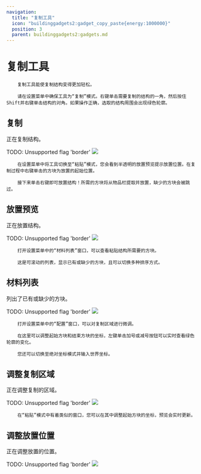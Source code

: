 ```yaml
---
navigation:
  title: "复制工具"
  icon: "buildinggadgets2:gadget_copy_paste{energy:1000000}"
  position: 3
  parent: buildinggadgets2:gadgets.md
---
```


# 复制工具

        复制工具能使复制结构变得更加轻松。

        请在设置菜单中确保工具为“复制”模式。右键单击需要复制的结构的一角，然后按住Shift并右键单击结构的对角。如果操作正确，选取的结构周围会出现绿色轮廓。

## 复制

正在复制结构。

TODO: Unsupported flag 'border'
![](copy.png)

        在设置菜单中将工具切换至“粘贴”模式，您会看到半透明的放置预览提示放置位置。在复制过程中右键单击的方块为放置的起始位置。

        接下来单击右键即可放置结构！所需的方块将从物品栏提取并放置，缺少的方块会被跳过。

## 放置预览

正在放置结构。

TODO: Unsupported flag 'border'
![](paste.png)

        打开设置菜单中的“材料列表”窗口，可以查看粘贴结构所需要的方块。

        这是可滚动的列表，显示已有或缺少的方块，且可以切换多种排序方式。

## 材料列表

列出了已有或缺少的方块。

TODO: Unsupported flag 'border'
![](materiallist.png)

        打开设置菜单中的“配置”窗口，可以对复制区域进行微调。

        在这里可以调整起始方块和结束方块的坐标，左键单击加号或减号按钮可以实时查看绿色轮廓的变化。

        您还可以切换至绝对坐标模式并输入世界坐标。

## 调整复制区域

正在调整复制的区域。

TODO: Unsupported flag 'border'
![](copy_adjustment.png)

        在“粘贴”模式中有着类似的窗口，您可以在其中调整起始方块的坐标，预览会实时更新。

## 调整放置位置

正在调整放置的位置。

TODO: Unsupported flag 'border'
![](paste_adjustment.png)

